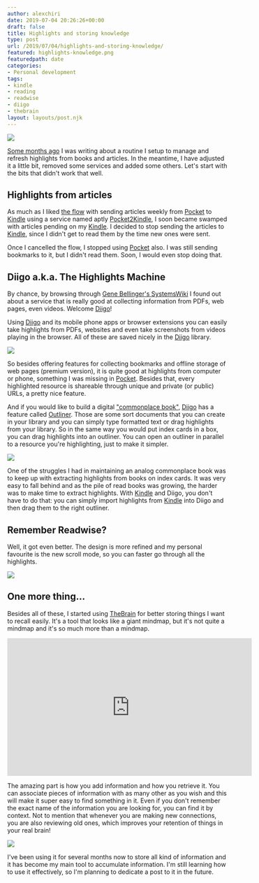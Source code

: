 ```yaml
---
author: alexchiri
date: 2019-07-04 20:26:26+00:00
draft: false
title: Highlights and storing knowledge
type: post
url: /2019/07/04/highlights-and-storing-knowledge/
featured: highlights-knowledge.png
featuredpath: date
categories:
- Personal development
tags:
- kindle 
- reading
- readwise
- diigo
- thebrain
layout: layouts/post.njk
---
```

![](/img/highlights-knowledge.png)

[Some months ago](https://alexchiri.com/2019/03/04/resurface-highlights-from-books-and-articles/) I was writing about a routine I setup to manage and refresh highlights from books and articles.
In the meantime, I have adjusted it a little bit, removed some services and added some others. Let's start with the bits that didn't work that well.

## Highlights from articles

As much as I liked [the flow](https://alexchiri.com/2019/03/04/resurface-highlights-from-books-and-articles/#nice-but-what-about-articles) with sending articles weekly from [Pocket](http://getpocket.com/) to [Kindle](https://www.amazon.com/Kindle-eBooks/b?ie=UTF8&node=154606011) using a service named aptly [Pocket2Kindle](https://p2k.co/), I soon became swamped with articles pending on my [Kindle](https://www.amazon.com/Kindle-eBooks/b?ie=UTF8&node=154606011). I decided to stop sending the articles to [Kindle](https://www.amazon.com/Kindle-eBooks/b?ie=UTF8&node=154606011), since I didn't get to read them by the time new ones were sent.

Once I cancelled the flow, I stopped using [Pocket](http://getpocket.com/) also. I was still sending bookmarks to it, but I didn't read them. Soon, I would even stop doing that.

## Diigo a.k.a. The Highlights Machine

By chance, by browsing through [Gene Bellinger's SystemsWiki](https://app.thebrain.com/brains/d2a734d0-3ebf-4cda-8ade-e8369da5f15c/thoughts/1feb3686-bcb3-4a87-9478-bdd5729e9783/notes) I found out about a service that is really good at collecting information from PDFs, web pages, even videos.
Welcome [Diigo](https://www.diigo.com)!

Using [Diigo](https://www.diigo.com) and its mobile phone apps or browser extensions you can easily take highlights from PDFs, websites and even take screenshots from videos playing in the browser.
All of these are saved nicely in the [Diigo](https://www.diigo.com) library.

![](/img/Screenshot-2019-07-09-at-19.57.40.png)

So besides offering features for collecting bookmarks and offline storage of web pages (premium version), it is quite good at highlights from computer or phone, something I was missing in [Pocket](http://getpocket.com/). Besides that, every highlighted resource is shareable through unique and private (or public) URLs, a pretty nice feature.

And if you would like to build a digital ["commonplace book"](https://ryanholiday.net/how-and-why-to-keep-a-commonplace-book/), [Diigo](https://www.diigo.com) has a feature called [Outliner](https://www.diigo.com/outliner/start). Those are some sort documents that you can create in your library and you can simply type formatted text or drag highlights from your library. So in the same way you would put index cards in a box, you can drag highlights into an outliner. You can open an outliner in parallel to a resource you're highlighting, just to make it simpler. 

![](/img/Screenshot-2019-07-09-at-20.11.15.png) 

One of the struggles I had in maintaining an analog commonplace book was to keep up with extracting highlights from books on index cards. It was very easy to fall behind and as the pile of read books was growing, the harder was to make time to extract highlights. With [Kindle](https://www.amazon.com/Kindle-eBooks/b?ie=UTF8&node=154606011) and Diigo, you don't have to do that: you can simply import highlights from [Kindle](https://www.amazon.com/Kindle-eBooks/b?ie=UTF8&node=154606011) into Diigo and then drag them to the right outliner.

## Remember Readwise?

Well, it got even better. The design is more refined and my personal favourite is the new scroll mode, so you can faster go through all the highlights.

![](/img/Screenshot-2019-07-09-at-20.41.24.png)

## One more thing...

Besides all of these, I started using [TheBrain](http://thebrain.com) for better storing things I want to recall easily. It's a tool that looks like a giant mindmap, but it's not quite a mindmap and it's so much more than a mindmap.

<iframe width="560" height="315" src="https://www.youtube.com/embed/GFqLUBKCFdA" frameborder="0" allow="accelerometer; autoplay; encrypted-media; gyroscope; picture-in-picture" allowfullscreen></iframe>

The amazing part is how you add information and how you retrieve it. You can associate pieces of information with as many other as you wish and this will make it super easy to find something in it. Even if you don't remember the exact name of the information you are looking for, you can find it by context. Not to mention that whenever you are making new connections, you are also reviewing old ones, which improves your retention of things in your real brain!

![](/img/Screenshot-2019-07-09-at-20.58.28.png)

I've been using it for several months now to store all kind of information and it has become my main tool to accumulate information. I'm still learning how to use it effectively, so I'm planning to dedicate a post to it in the future.